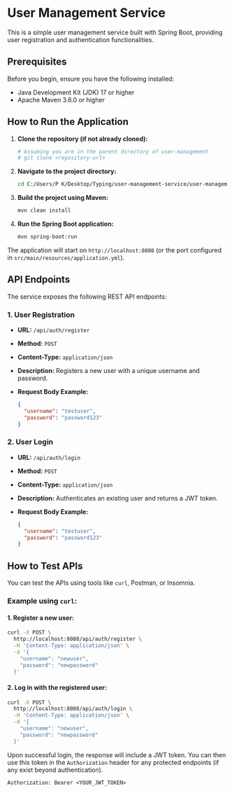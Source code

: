 # User Management Service

This is a simple user management service built with Spring Boot, providing user registration and authentication functionalities.

## Prerequisites

Before you begin, ensure you have the following installed:

*   Java Development Kit (JDK) 17 or higher
*   Apache Maven 3.6.0 or higher

## How to Run the Application

1.  **Clone the repository (if not already cloned):**

    ```bash
    # Assuming you are in the parent directory of user-management
    # git clone <repository-url>
    ```

2.  **Navigate to the project directory:**

    ```bash
    cd C:/Users/P K/Desktop/Typing/user-management-service/user-management
    ```

3.  **Build the project using Maven:**

    ```bash
    mvn clean install
    ```

4.  **Run the Spring Boot application:**

    ```bash
    mvn spring-boot:run
    ```

The application will start on `http://localhost:8080` (or the port configured in `src/main/resources/application.yml`).

## API Endpoints

The service exposes the following REST API endpoints:

### 1. User Registration

*   **URL:** `/api/auth/register`
*   **Method:** `POST`
*   **Content-Type:** `application/json`
*   **Description:** Registers a new user with a unique username and password.
*   **Request Body Example:**

    ```json
    {
      "username": "testuser",
      "password": "password123"
    }
    ```

### 2. User Login

*   **URL:** `/api/auth/login`
*   **Method:** `POST`
*   **Content-Type:** `application/json`
*   **Description:** Authenticates an existing user and returns a JWT token.
*   **Request Body Example:**

    ```json
    {
      "username": "testuser",
      "password": "password123"
    }
    ```

## How to Test APIs

You can test the APIs using tools like `curl`, Postman, or Insomnia.

### Example using `curl`:

#### 1. Register a new user:

```bash
curl -X POST \
  http://localhost:8080/api/auth/register \
  -H 'Content-Type: application/json' \
  -d '{
    "username": "newuser",
    "password": "newpassword"
  }'
```

#### 2. Log in with the registered user:

```bash
curl -X POST \
  http://localhost:8080/api/auth/login \
  -H 'Content-Type: application/json' \
  -d '{
    "username": "newuser",
    "password": "newpassword"
  }'
```

Upon successful login, the response will include a JWT token. You can then use this token in the `Authorization` header for any protected endpoints (if any exist beyond authentication).

```
Authorization: Bearer <YOUR_JWT_TOKEN>
```

